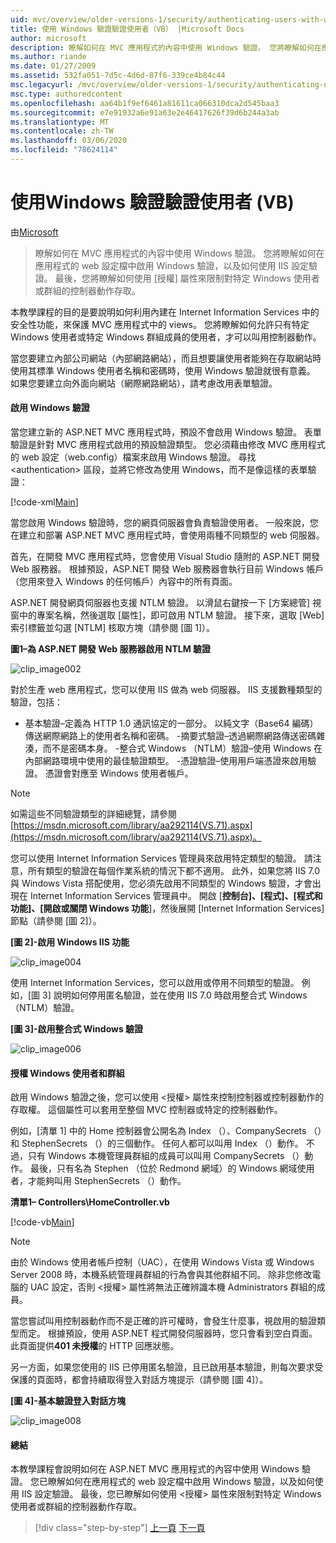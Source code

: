 ```yaml
---
uid: mvc/overview/older-versions-1/security/authenticating-users-with-windows-authentication-vb
title: 使用 Windows 驗證驗證使用者（VB） |Microsoft Docs
author: microsoft
description: 瞭解如何在 MVC 應用程式的內容中使用 Windows 驗證。 您將瞭解如何在應用程式的 web co 中啟用 Windows 驗證 。
ms.author: riande
ms.date: 01/27/2009
ms.assetid: 532fa051-7d5c-4d6d-87f6-339ce4b84c44
msc.legacyurl: /mvc/overview/older-versions-1/security/authenticating-users-with-windows-authentication-vb
msc.type: authoredcontent
ms.openlocfilehash: aa64b1f9ef6461a81611ca066310dca2d545baa3
ms.sourcegitcommit: e7e91932a6e91a63e2e46417626f39d6b244a3ab
ms.translationtype: MT
ms.contentlocale: zh-TW
ms.lasthandoff: 03/06/2020
ms.locfileid: "78624114"
---
```

# <a name="authenticating-users-with-windows-authentication-vb"></a>使用Windows 驗證驗證使用者 (VB)

由[Microsoft](https://github.com/microsoft)

> 瞭解如何在 MVC 應用程式的內容中使用 Windows 驗證。 您將瞭解如何在應用程式的 web 設定檔中啟用 Windows 驗證，以及如何使用 IIS 設定驗證。 最後，您將瞭解如何使用 [授權] 屬性來限制對特定 Windows 使用者或群組的控制器動作存取。

本教學課程的目的是要說明如何利用內建在 Internet Information Services 中的安全性功能，來保護 MVC 應用程式中的 views。 您將瞭解如何允許只有特定 Windows 使用者或特定 Windows 群組成員的使用者，才可以叫用控制器動作。

當您要建立內部公司網站（內部網路網站），而且想要讓使用者能夠在存取網站時使用其標準 Windows 使用者名稱和密碼時，使用 Windows 驗證就很有意義。 如果您要建立向外面向網站（網際網路網站），請考慮改用表單驗證。

#### <a name="enabling-windows-authentication"></a>啟用 Windows 驗證

當您建立新的 ASP.NET MVC 應用程式時，預設不會啟用 Windows 驗證。 表單驗證是針對 MVC 應用程式啟用的預設驗證類型。 您必須藉由修改 MVC 應用程式的 web 設定（web.config）檔案來啟用 Windows 驗證。 尋找 &lt;authentication&gt; 區段，並將它修改為使用 Windows，而不是像這樣的表單驗證：

[!code-xml[Main](authenticating-users-with-windows-authentication-vb/samples/sample1.xml)]

當您啟用 Windows 驗證時，您的網頁伺服器會負責驗證使用者。 一般來說，您在建立和部署 ASP.NET MVC 應用程式時，會使用兩種不同類型的 web 伺服器。

首先，在開發 MVC 應用程式時，您會使用 Visual Studio 隨附的 ASP.NET 開發 Web 服務器。 根據預設，ASP.NET 開發 Web 服務器會執行目前 Windows 帳戶（您用來登入 Windows 的任何帳戶）內容中的所有頁面。

ASP.NET 開發網頁伺服器也支援 NTLM 驗證。 以滑鼠右鍵按一下 [方案總管] 視窗中的專案名稱，然後選取 [屬性]，即可啟用 NTLM 驗證。 接下來，選取 [Web] 索引標籤並勾選 [NTLM] 核取方塊（請參閱 [圖 1]）。

**圖1–為 ASP.NET 開發 Web 服務器啟用 NTLM 驗證**

![clip_image002](authenticating-users-with-windows-authentication-vb/_static/image1.jpg)

對於生產 web 應用程式，您可以使用 IIS 做為 web 伺服器。 IIS 支援數種類型的驗證，包括：

- 基本驗證–定義為 HTTP 1.0 通訊協定的一部分。 以純文字（Base64 編碼）傳送網際網路上的使用者名稱和密碼。 -摘要式驗證–透過網際網路傳送密碼雜湊，而不是密碼本身。 -整合式 Windows （NTLM）驗證–使用 Windows 在內部網路環境中使用的最佳驗證類型。 -憑證驗證–使用用戶端憑證來啟用驗證。 憑證會對應至 Windows 使用者帳戶。

> [!NOTE] 
> 
> 如需這些不同驗證類型的詳細總覽，請參閱[https://msdn.microsoft.com/library/aa292114(VS.71).aspx](https://msdn.microsoft.com/library/aa292114(VS.71).aspx)。

您可以使用 Internet Information Services 管理員來啟用特定類型的驗證。 請注意，所有類型的驗證在每個作業系統的情況下都不適用。 此外，如果您將 IIS 7.0 與 Windows Vista 搭配使用，您必須先啟用不同類型的 Windows 驗證，才會出現在 Internet Information Services 管理員中。 開啟 [**控制台]、[程式]、[程式和功能]、[開啟或關閉 Windows 功能**]，然後展開 [Internet Information Services] 節點（請參閱 [圖 2]）。

**[圖 2]-啟用 Windows IIS 功能**

![clip_image004](authenticating-users-with-windows-authentication-vb/_static/image2.jpg)

使用 Internet Information Services，您可以啟用或停用不同類型的驗證。 例如，[圖 3] 說明如何停用匿名驗證，並在使用 IIS 7.0 時啟用整合式 Windows （NTLM）驗證。

**[圖 3]-啟用整合式 Windows 驗證**

![clip_image006](authenticating-users-with-windows-authentication-vb/_static/image3.jpg)

#### <a name="authorizing-windows-users-and-groups"></a>授權 Windows 使用者和群組

啟用 Windows 驗證之後，您可以使用 &lt;授權&gt; 屬性來控制控制器或控制器動作的存取權。 這個屬性可以套用至整個 MVC 控制器或特定的控制器動作。

例如，[清單 1] 中的 Home 控制器會公開名為 Index （）、CompanySecrets （）和 StephenSecrets （）的三個動作。 任何人都可以叫用 Index （）動作。 不過，只有 Windows 本機管理員群組的成員可以叫用 CompanySecrets （）動作。 最後，只有名為 Stephen （位於 Redmond 網域）的 Windows 網域使用者，才能夠叫用 StephenSecrets （）動作。

**清單1– Controllers\HomeController.vb**

[!code-vb[Main](authenticating-users-with-windows-authentication-vb/samples/sample2.vb)]

> [!NOTE]
> 由於 Windows 使用者帳戶控制（UAC），在使用 Windows Vista 或 Windows Server 2008 時，本機系統管理員群組的行為會與其他群組不同。 除非您修改電腦的 UAC 設定，否則 &lt;授權&gt; 屬性將無法正確辨識本機 Administrators 群組的成員。

當您嘗試叫用控制器動作而不是正確的許可權時，會發生什麼事，視啟用的驗證類型而定。 根據預設，使用 ASP.NET 程式開發伺服器時，您只會看到空白頁面。 此頁面提供**401 未授權**的 HTTP 回應狀態。

另一方面，如果您使用的 IIS 已停用匿名驗證，且已啟用基本驗證，則每次要求受保護的頁面時，都會持續取得登入對話方塊提示（請參閱 [圖 4]）。

**[圖 4]-基本驗證登入對話方塊**

![clip_image008](authenticating-users-with-windows-authentication-vb/_static/image4.jpg)

#### <a name="summary"></a>總結

本教學課程會說明如何在 ASP.NET MVC 應用程式的內容中使用 Windows 驗證。 您已瞭解如何在應用程式的 web 設定檔中啟用 Windows 驗證，以及如何使用 IIS 設定驗證。 最後，您已瞭解如何使用 &lt;授權&gt; 屬性來限制對特定 Windows 使用者或群組的控制器動作存取。

> [!div class="step-by-step"]
> [上一頁](authenticating-users-with-forms-authentication-vb.md)
> [下一頁](preventing-javascript-injection-attacks-vb.md)
